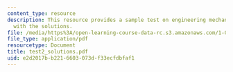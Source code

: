 ```yaml
---
content_type: resource
description: This resource provides a sample test on engineering mechanics II, along
  with the solutions.
file: /media/https%3A/open-learning-course-data-rc.s3.amazonaws.com/1-060-engineering-mechanics-ii-spring-2006/e2d2017bb2216603073df33ecfdbfaf1_test2_solutions.pdf
file_type: application/pdf
resourcetype: Document
title: test2_solutions.pdf
uid: e2d2017b-b221-6603-073d-f33ecfdbfaf1
---
```

